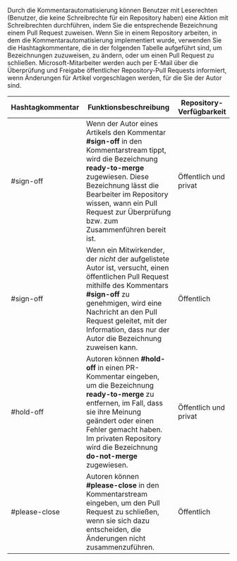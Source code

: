 Durch die Kommentarautomatisierung können Benutzer mit Leserechten (Benutzer, die keine Schreibrechte für ein Repository haben) eine Aktion mit Schreibrechten durchführen, indem Sie die entsprechende Bezeichnung einem Pull Request zuweisen. Wenn Sie in einem Repository arbeiten, in dem die Kommentarautomatisierung implementiert wurde, verwenden Sie die Hashtagkommentare, die in der folgenden Tabelle aufgeführt sind, um Bezeichnungen zuzuweisen, zu ändern, oder um einen Pull Request zu schließen. Microsoft-Mitarbeiter werden auch per E-Mail über die Überprüfung und Freigabe öffentlicher Repository-Pull Requests informiert, wenn Änderungen für Artikel vorgeschlagen werden, für die Sie der Autor sind.


| Hashtagkommentar | Funktionsbeschreibung | Repository-Verfügbarkeit |
| --- | --- | --- |
| #sign-off |Wenn der Autor eines Artikels den Kommentar **#sign-off** in den Kommentarstream tippt, wird die Bezeichnung **ready-to-merge** zugewiesen. Diese Bezeichnung lässt die Bearbeiter im Repository wissen, wann ein Pull Request zur Überprüfung bzw. zum Zusammenführen bereit ist. |Öffentlich und privat |
| #sign-off |Wenn ein Mitwirkender, der *nicht* der aufgelistete Autor ist, versucht, einen öffentlichen Pull Request mithilfe des Kommentars **#sign-off** zu genehmigen, wird eine Nachricht an den Pull Request geleitet, mit der Information, dass nur der Autor die Bezeichnung zuweisen kann. |Öffentlich |
| #hold-off |Autoren können **#hold-off** in einen PR-Kommentar eingeben, um die Bezeichnung **ready-to-merge** zu entfernen, im Fall, dass sie ihre Meinung geändert oder einen Fehler gemacht haben. Im privaten Repository wird die Bezeichnung **do-not-merge** zugewiesen. |Öffentlich und privat |
| #please-close |Autoren können **#please-close** in den Kommentarstream eingeben, um den Pull Request zu schließen, wenn sie sich dazu entscheiden, die Änderungen nicht zusammenzuführen. |Öffentlich |
